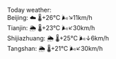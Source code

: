 Today weather:  
Beijing: ☁️   🌡️+26°C 🌬️↘11km/h  
Tianjin: 🌦   🌡️+23°C 🌬️↙30km/h  
Shijiazhuang: 🌦   🌡️+25°C 🌬️↓6km/h  
Tangshan: 🌦   🌡️+21°C 🌬️↙30km/h  
